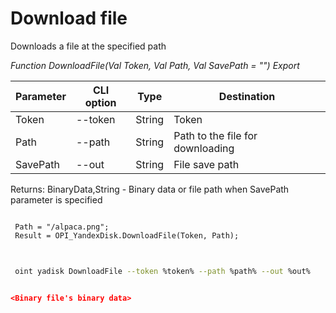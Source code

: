 ﻿---
sidebar_position: 7
---

# Download file
 Downloads a file at the specified path


*Function DownloadFile(Val Token, Val Path, Val SavePath = "") Export*

 | Parameter | CLI option | Type | Destination |
 |-|-|-|-|
 | Token | --token | String | Token |
 | Path | --path | String | Path to the file for downloading |
 | SavePath | --out | String | File save path |

 
 Returns: BinaryData,String - Binary data or file path when SavePath parameter is specified

```bsl title="Code example"
	
 Path = "/alpaca.png";
 Result = OPI_YandexDisk.DownloadFile(Token, Path);
	
```

```sh title="CLI command example"
 
 oint yadisk DownloadFile --token %token% --path %path% --out %out%


```


```json title="Result"

<Binary file's binary data>

```
